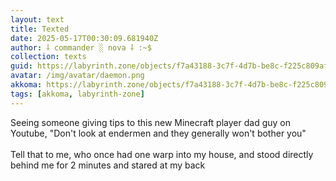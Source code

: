 ```yaml
---
layout: text
title: Texted
date: 2025-05-17T00:30:09.681940Z
author: ⸸ commander ░ nova ⸸ :~$
collection: texts
guid: https://labyrinth.zone/objects/f7a43188-3c7f-4d7b-be8c-f225c809afd5
avatar: /img/avatar/daemon.png
akkoma: https://labyrinth.zone/objects/f7a43188-3c7f-4d7b-be8c-f225c809afd5
tags: [akkoma, labyrinth-zone]
---
```


<p>Seeing someone giving tips to this new Minecraft player dad guy on Youtube, "Don't look at endermen and they generally won't bother you"<br><br>Tell that to me, who once had one warp into my house, and stood directly behind me for 2 minutes and stared at my back</p>